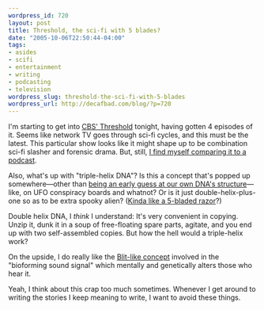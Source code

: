 ```yaml
--- 
wordpress_id: 720
layout: post
title: Threshold, the sci-fi with 5 blades?
date: "2005-10-06T22:50:44-04:00"
tags: 
- asides
- scifi
- entertainment
- writing
- podcasting
- television
wordpress_slug: threshold-the-sci-fi-with-5-blades
wordpress_url: http://decafbad.com/blog/?p=720
---
```

I'm starting to get into [CBS' Threshold][th] tonight, having gotten 4 episodes of it.  Seems like network TV goes through sci-fi cycles, and this must be the latest.  This particular show looks like it might shape up to be combination sci-fi slasher and forensic drama.  But, still, [I find myself comparing it to a podcast][ss].

Also, what's up with "triple-helix DNA"?  Is this a concept that's popped up somewhere—other than [being an early guess at our own DNA's structure][dna]—like, on UFO conspiracy boards and whatnot?  Or is it just double-helix-plus-one so as to be extra spooky alien?  ([Kinda like a 5-bladed razor][razor]?)  

Double helix DNA, I *think* I understand:  It's very convenient in copying.  Unzip it, dunk it in a soup of free-floating spare parts, agitate, and you end up with two self-assembled copies.  But how the hell would a triple-helix work?

On the upside, I do really like the [Blit-like concept][blit] involved in the "bioforming sound signal" which mentally and genetically alters those who hear it.

Yeah, I think about this crap too much sometimes.  Whenever I get around to writing the stories I keep meaning to write, I want to avoid these things.

<!-- tags: scifi television entertainment writing -->

[blit]: http://www.infinityplus.co.uk/stories/blit.htm
[jwz]: http://www.livejournal.com/users/jwz/550519.html?thread=9838455#t9838455
[dna]: http://osulibrary.orst.edu/specialcollections/coll/pauling/dna/narrative/page19.html
[th]: http://www.cbs.com/primetime/threshold/
[ss]: http://decafbad.com/blog/2005/10/05/ancestor-rocks-like-a-creepy-rocking-thing
[razor]: http://www.theonion.com/content/node/33930
